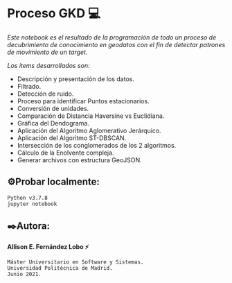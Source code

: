 # Proceso GKD 💻

_Este notebook es el resultado de la programación de todo un proceso de decubrimiento de conocimiento en geodatos con el fin de detectar patrones de movimiento de un target._

_Los items desarrollados son:_
* Descripción y presentación de los datos.
* Filtrado.
* Detección de ruido.
* Proceso para identificar Puntos estacionarios.
* Conversión de unidades.
* Comparación de Distancia Haversine vs Euclidiana.
* Gráfica del Dendograma.
* Aplicación del Algoritmo Aglomerativo Jerárquico.
* Aplicación del Algoritmo ST-DBSCAN.
* Intersección de los conglomerados de los 2 algoritmos.
* Cálculo de la Enolvente compleja.
* Generar archivos con estructura GeoJSON.

## ⚙️Probar localmente:

```
Python v3.7.8
jupyter notebook
```

## ✒️Autora:

**Allison E. Fernández Lobo ⚡**
```
Máster Universitario en Software y Sistemas.
Universidad Politécnica de Madrid.
Junio 2021. 
```
